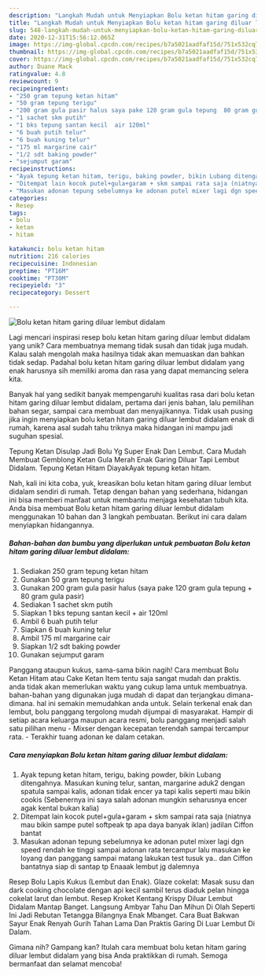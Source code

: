 ```yaml
---
description: "Langkah Mudah untuk Menyiapkan Bolu ketan hitam garing diluar lembut didalam yang Enak Banget"
title: "Langkah Mudah untuk Menyiapkan Bolu ketan hitam garing diluar lembut didalam yang Enak Banget"
slug: 548-langkah-mudah-untuk-menyiapkan-bolu-ketan-hitam-garing-diluar-lembut-didalam-yang-enak-banget
date: 2020-12-31T15:56:12.065Z
image: https://img-global.cpcdn.com/recipes/b7a5021aadfaf15d/751x532cq70/bolu-ketan-hitam-garing-diluar-lembut-didalam-foto-resep-utama.jpg
thumbnail: https://img-global.cpcdn.com/recipes/b7a5021aadfaf15d/751x532cq70/bolu-ketan-hitam-garing-diluar-lembut-didalam-foto-resep-utama.jpg
cover: https://img-global.cpcdn.com/recipes/b7a5021aadfaf15d/751x532cq70/bolu-ketan-hitam-garing-diluar-lembut-didalam-foto-resep-utama.jpg
author: Duane Mack
ratingvalue: 4.8
reviewcount: 9
recipeingredient:
- "250 gram tepung ketan hitam"
- "50 gram tepung terigu"
- "200 gram gula pasir halus saya pake 120 gram gula tepung  80 gram gula pasir"
- "1 sachet skm putih"
- "1 bks tepung santan kecil  air 120ml"
- "6 buah putih telur"
- "6 buah kuning telur"
- "175 ml margarine cair"
- "1/2 sdt baking powder"
- "sejumput garam"
recipeinstructions:
- "Ayak tepung ketan hitam, terigu, baking powder, bikin Lubang ditengahnya. Masukan kuning telur, santan, margarine aduk2 dengan spatula sampai kalis, adonan tidak encer ya tapi kalis seperti mau bikin cookis (Sebenernya ini saya salah adonan mungkin seharusnya encer agak kental bukan kalia)"
- "Ditempat lain kocok putel+gula+garam + skm sampai rata saja (niatnya mau bikin sampe putel softpeak tp apa daya banyak iklan) jadilan Ciffon bantat"
- "Masukan adonan tepung sebelumnya ke adonan putel mixer lagi dgn speed rendah ke tinggi sampai adonan rata tercampur lalu masukan ke loyang dan panggang sampai matang lakukan test tusuk ya.. dan Ciffon bantatnya siap di santap tp Enaaak lembut jg dalemnya"
categories:
- Resep
tags:
- bolu
- ketan
- hitam

katakunci: bolu ketan hitam 
nutrition: 216 calories
recipecuisine: Indonesian
preptime: "PT16M"
cooktime: "PT30M"
recipeyield: "3"
recipecategory: Dessert

---
```



![Bolu ketan hitam garing diluar lembut didalam](https://img-global.cpcdn.com/recipes/b7a5021aadfaf15d/751x532cq70/bolu-ketan-hitam-garing-diluar-lembut-didalam-foto-resep-utama.jpg)

Lagi mencari inspirasi resep bolu ketan hitam garing diluar lembut didalam yang unik? Cara membuatnya memang tidak susah dan tidak juga mudah. Kalau salah mengolah maka hasilnya tidak akan memuaskan dan bahkan tidak sedap. Padahal bolu ketan hitam garing diluar lembut didalam yang enak harusnya sih memiliki aroma dan rasa yang dapat memancing selera kita.

Banyak hal yang sedikit banyak mempengaruhi kualitas rasa dari bolu ketan hitam garing diluar lembut didalam, pertama dari jenis bahan, lalu pemilihan bahan segar, sampai cara membuat dan menyajikannya. Tidak usah pusing jika ingin menyiapkan bolu ketan hitam garing diluar lembut didalam enak di rumah, karena asal sudah tahu triknya maka hidangan ini mampu jadi suguhan spesial.

Tepung Ketan Disulap Jadi Bolu Yg Super Enak Dan Lembut. Cara Mudah Membuat Gemblong Ketan Gula Merah Enak Garing Diluar Tapi Lembut Didalam. Tepung Ketan Hitam DiayakAyak tepung ketan hitam.


Nah, kali ini kita coba, yuk, kreasikan bolu ketan hitam garing diluar lembut didalam sendiri di rumah. Tetap dengan bahan yang sederhana, hidangan ini bisa memberi manfaat untuk membantu menjaga kesehatan tubuh kita. Anda bisa membuat Bolu ketan hitam garing diluar lembut didalam menggunakan 10 bahan dan 3 langkah pembuatan. Berikut ini cara dalam menyiapkan hidangannya.

<!--inarticleads1-->

##### Bahan-bahan dan bumbu yang diperlukan untuk pembuatan Bolu ketan hitam garing diluar lembut didalam:

1. Sediakan 250 gram tepung ketan hitam
1. Gunakan 50 gram tepung terigu
1. Gunakan 200 gram gula pasir halus (saya pake 120 gram gula tepung + 80 gram gula pasir)
1. Sediakan 1 sachet skm putih
1. Siapkan 1 bks tepung santan kecil + air 120ml
1. Ambil 6 buah putih telur
1. Siapkan 6 buah kuning telur
1. Ambil 175 ml margarine cair
1. Siapkan 1/2 sdt baking powder
1. Gunakan sejumput garam


Panggang ataupun kukus, sama-sama bikin nagih! Cara membuat Bolu Ketan Hitam atau Cake Ketan Item tentu saja sangat mudah dan praktis. anda tidak akan memerlukan waktu yang cukup lama untuk membuatnya. bahan-bahan yang digunakan juga mudah di dapat dan terjangkau dimana-dimana. hal ini semakin memudahkan anda untuk. Selain terkenal enak dan lembut, bolu panggang tergolong mudah dijumpai di masyarakat. Hampir di setiap acara keluarga maupun acara resmi, bolu panggang menjadi salah satu pilihan menu - Mixser dengan kecepatan terendah sampai tercampur rata. - Terakhir tuang adonan ke dalam cetakan. 

<!--inarticleads2-->

##### Cara menyiapkan Bolu ketan hitam garing diluar lembut didalam:

1. Ayak tepung ketan hitam, terigu, baking powder, bikin Lubang ditengahnya. Masukan kuning telur, santan, margarine aduk2 dengan spatula sampai kalis, adonan tidak encer ya tapi kalis seperti mau bikin cookis (Sebenernya ini saya salah adonan mungkin seharusnya encer agak kental bukan kalia)
1. Ditempat lain kocok putel+gula+garam + skm sampai rata saja (niatnya mau bikin sampe putel softpeak tp apa daya banyak iklan) jadilan Ciffon bantat
1. Masukan adonan tepung sebelumnya ke adonan putel mixer lagi dgn speed rendah ke tinggi sampai adonan rata tercampur lalu masukan ke loyang dan panggang sampai matang lakukan test tusuk ya.. dan Ciffon bantatnya siap di santap tp Enaaak lembut jg dalemnya


Resep Bolu Lapis Kukus (Lembut dan Enak). Glaze cokelat: Masak susu dan dark cooking chocolate dengan api kecil sambil terus diaduk pelan hingga cokelat larut dan lembut. Resep Kroket Kentang Krispy Diluar Lembut Didalam Mantap Banget. Langsung Ambyar Tahu Dan Mihun Di Olah Seperti Ini Jadi Rebutan Tetangga Bilangnya Enak Mbanget. Cara Buat Bakwan Sayur Enak Renyah Gurih Tahan Lama Dan Praktis Garing Di Luar Lembut Di Dalam. 

Gimana nih? Gampang kan? Itulah cara membuat bolu ketan hitam garing diluar lembut didalam yang bisa Anda praktikkan di rumah. Semoga bermanfaat dan selamat mencoba!
